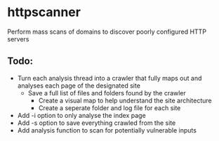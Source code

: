 # httpscanner
Perform mass scans of domains to discover poorly configured HTTP servers

## Todo:
- Turn each analysis thread into a crawler that fully maps out and analyses each page of the designated site
	- Save a full list of files and folders found by the crawler
		- Create a visual map to help understand the site architecture
		- Create a seperate folder and log file for each site
- Add -i option to only analyse the index page
- Add -s option to save everything crawled from the site
- Add analysis function to scan for potentially vulnerable inputs